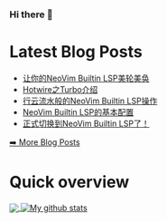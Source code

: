 ### Hi there 👋

<!--
**xfyuan/xfyuan** is a ✨ _special_ ✨ repository because its `README.md` (this file) appears on your GitHub profile.

Here are some ideas to get you started:

- 🔭 I’m currently working on ...
- 🌱 I’m currently learning ...
- 👯 I’m looking to collaborate on ...
- 🤔 I’m looking for help with ...
- 💬 Ask me about ...
- 📫 How to reach me: ...
- 😄 Pronouns: ...
- ⚡ Fun fact: ...
-->

# Latest Blog Posts
<!-- BLOG-POST-LIST:START -->
- [让你的NeoVim Builtin LSP美轮美奂](http://xfyuan.github.io/2021/03/a-awesome-neovim-lsp-plugin/)
- [Hotwire之Turbo介绍](http://xfyuan.github.io/2021/03/hotwire-turbo-introduction/)
- [行云流水般的NeoVim Builtin LSP操作](http://xfyuan.github.io/2021/03/neovim-builtin-lsp-keymappings/)
- [NeoVim Builtin LSP的基本配置](http://xfyuan.github.io/2021/02/neovim-builtin-lsp-basic-configuration/)
- [正式切换到NeoVim Builtin LSP了！](http://xfyuan.github.io/2021/02/switch-to-neovim-builtin-lsp/)
<!-- BLOG-POST-LIST:END -->
<p><a href="https://xfyuan.github.io/">➡️ More Blog Posts</a></p>

# Quick overview
<a href="https://github.com/anuraghazra/github-readme-stats">
  <!-- Change the `github-readme-stats.anuraghazra1.vercel.app` to `github-readme-stats.vercel.app`  -->
  <img align="center" src="https://github-readme-stats.anuraghazra1.vercel.app/api/top-langs/?username=xfyuan" />
</a>
<a href="https://github.com/anuraghazra/github-readme-stats">
  <img align="center" src="https://github-readme-stats.anuraghazra1.vercel.app/api?username=xfyuan&show_icons=true&line_height=27" alt="My github stats" />
</a>  
